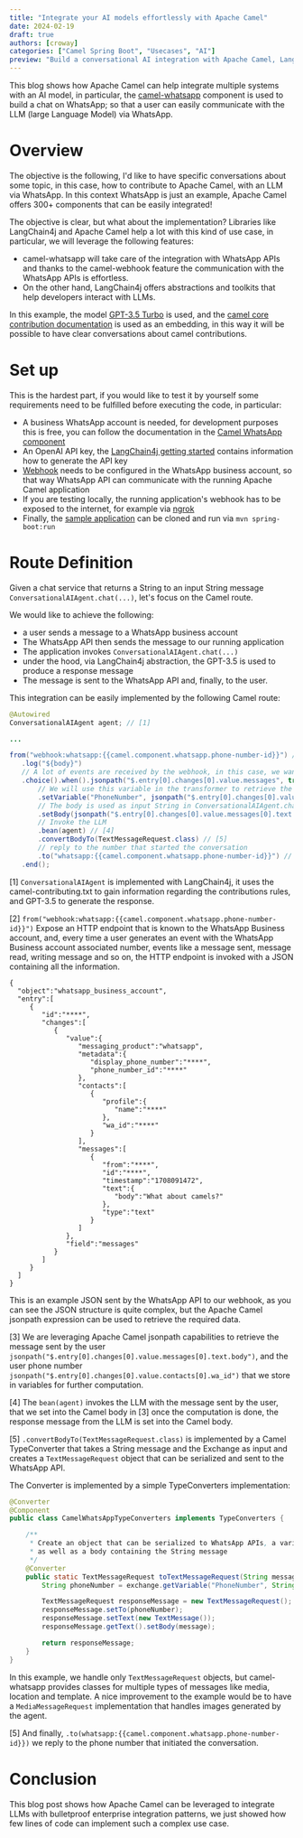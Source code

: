 ```yaml
---
title: "Integrate your AI models effortlessly with Apache Camel"
date: 2024-02-19
draft: true
authors: [croway]
categories: ["Camel Spring Boot", "Usecases", "AI"]
preview: "Build a conversational AI integration with Apache Camel, LangChain4j, and WhatsApp."
---
```



This blog shows how Apache Camel can help integrate multiple systems with an AI model, in particular, the [camel-whatsapp](/components/4.0.x/whatsapp-component.html) component is used to build a chat on WhatsApp; so that a user can easily communicate with the LLM (large Language Model) via WhatsApp.


# Overview


The objective is the following, I'd like to have specific conversations about some topic, in this case, how to contribute to Apache Camel, with an LLM via WhatsApp. In this context WhatsApp is just an example, Apache Camel offers 300+ components that can be easily integrated!


The objective is clear, but what about the implementation? Libraries like LangChain4j and Apache Camel help a lot with this kind of use case, in particular, we will leverage the following features:
* camel-whatsapp will take care of the integration with WhatsApp APIs and thanks to the camel-webhook feature the communication with the WhatsApp APIs is effortless.
* On the other hand, LangChain4j offers abstractions and toolkits that help developers interact with LLMs.


In this example, the model [GPT-3.5 Turbo](https://platform.openai.com/docs/models/gpt-3-5-turbo) is used, and the [camel core contribution documentation](/camel-core/contributing/) is used as an embedding, in this way it will be possible to have clear conversations about camel contributions.


# Set up


This is the hardest part, if you would like to test it by yourself some requirements need to be fulfilled before executing the code, in particular:


* A business WhatsApp account is needed, for development purposes this is free, you can follow the documentation in the [Camel WhatsApp component](/components/4.0.x/whatsapp-component.html)
* An OpenAI API key, the [LangChain4j getting started](https://github.com/langchain4j#getting-started) contains information how to generate the API key
* [Webhook](https://developers.facebook.com/docs/whatsapp/cloud-api/guides/set-up-webhooks) needs to be configured in the WhatsApp business account, so that way WhatsApp API can communicate with the running Apache Camel application
* If you are testing locally, the running application's webhook has to be exposed to the internet, for example via [ngrok](https://ngrok.com/)
* Finally, the [sample application](https://github.com/Croway/camel-whatsapp-chatbot) can be cloned and run via `mvn spring-boot:run`


# Route Definition


Given a chat service that returns a String to an input String message `ConversationalAIAgent.chat(...)`, let's focus on the Camel route.


We would like to achieve the following:
* a user sends a message to a WhatsApp business account
* The WhatsApp API then sends the message to our running application
* The application invokes `ConversationalAIAgent.chat(...)`
* under the hood, via LangChain4j abstraction, the GPT-3.5 is used to produce a response message
* The message is sent to the WhatsApp API and, finally, to the user.


This integration can be easily implemented by the following Camel route:


```java
@Autowired
ConversationalAIAgent agent; // [1]

...

from("webhook:whatsapp:{{camel.component.whatsapp.phone-number-id}}") // [2]
   .log("${body}")
   // A lot of events are received by the webhook, in this case, we want to choose only the ones that contain a message
   .choice().when().jsonpath("$.entry[0].changes[0].value.messages", true)
       // We will use this variable in the transformer to retrieve the recipient phone number
       .setVariable("PhoneNumber", jsonpath("$.entry[0].changes[0].value.contacts[0].wa_id"))
       // The body is used as input String in ConversationalAIAgent.chat(String)
       .setBody(jsonpath("$.entry[0].changes[0].value.messages[0].text.body")) // [3]
       // Invoke the LLM
       .bean(agent) // [4]
       .convertBodyTo(TextMessageRequest.class) // [5]
       // reply to the number that started the conversation
       .to("whatsapp:{{camel.component.whatsapp.phone-number-id}}") // [6]
   .end();
```


[1] `ConversationalAIAgent` is implemented with LangChain4j, it uses the camel-contributing.txt to gain information regarding the contributions rules, and GPT-3.5 to generate the response.


[2] `from("webhook:whatsapp:{{camel.component.whatsapp.phone-number-id}}")` Expose an HTTP endpoint that is known to the WhatsApp Business account, and, every time a user generates an event with the WhatsApp Business account associated number, events like a message sent, message read, writing message and so on, the HTTP endpoint is invoked with a JSON containing all the information.


```
{
  "object":"whatsapp_business_account",
  "entry":[
     {
        "id":"****",
        "changes":[
           {
              "value":{
                 "messaging_product":"whatsapp",
                 "metadata":{
                    "display_phone_number":"****",
                    "phone_number_id":"****"
                 },
                 "contacts":[
                    {
                       "profile":{
                          "name":"****"
                       },
                       "wa_id":"****"
                    }
                 ],
                 "messages":[
                    {
                       "from":"****",
                       "id":"****",
                       "timestamp":"1708091472",
                       "text":{
                          "body":"What about camels?"
                       },
                       "type":"text"
                    }
                 ]
              },
              "field":"messages"
           }
        ]
     }
  ]
}
```


This is an example JSON sent by the WhatsApp API to our webhook, as you can see the JSON structure is quite complex, but the Apache Camel jsonpath expression can be used to retrieve the required data.


[3] We are leveraging Apache Camel jsonpath capabilities to retrieve the message sent by the user `jsonpath("$.entry[0].changes[0].value.messages[0].text.body")`, and the user phone number `jsonpath("$.entry[0].changes[0].value.contacts[0].wa_id")` that we store in variables for further computation.


[4] The `bean(agent)` invokes the LLM with the message sent by the user, that we set into the Camel body in [3] once the computation is done, the response message from the LLM is set into the Camel body.


[5] `.convertBodyTo(TextMessageRequest.class)` is implemented by a Camel TypeConverter that takes a String message and the Exchange as input and creates a `TextMessageRequest` object that can be serialized and sent to the WhatsApp API.

The Converter is implemented by a simple TypeConverters implementation:

```java
@Converter
@Component
public class CamelWhatsAppTypeConverters implements TypeConverters {

	/**
	 * Create an object that can be serialized to WhatsApp APIs, a variable PhoneNumber is expected
	 * as well as a body containing the String message
	 */
	@Converter
	public static TextMessageRequest toTextMessageRequest(String message, Exchange exchange) {
		String phoneNumber = exchange.getVariable("PhoneNumber", String.class);

		TextMessageRequest responseMessage = new TextMessageRequest();
		responseMessage.setTo(phoneNumber);
		responseMessage.setText(new TextMessage());
		responseMessage.getText().setBody(message);

		return responseMessage;
	}
}
```

In this example, we handle only `TextMessageRequest` objects, but camel-whatsapp provides classes for multiple types of messages like media, location and template. A nice improvement to the example would be to have a `MediaMessageRequest` implementation that handles images generated by the agent.


[5] And finally, `.to(whatsapp:{{camel.component.whatsapp.phone-number-id}})` we reply to the phone number that initiated the conversation.


# Conclusion


This blog post shows how Apache Camel can be leveraged to integrate LLMs with bulletproof enterprise integration patterns, we just showed how few lines of code can implement such a complex use case. 
